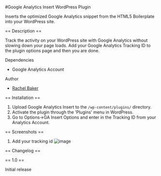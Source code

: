 #Google Analytics Insert WordPress Plugin

Inserts the optimized Google Analytics snippet from the HTML5 Boilerplate into your WordPress site.

== Description ==

Track the activity on your WordPress site with Google Analytics without slowing down your page loads.  Add your Google Analytics Tracking ID to the plugin options page and then you are done.

Dependencies

*	Google Analytics Account



Author

*	[Rachel Baker](http://rachelbaker.me)

== Installation ==


1. Upload Google Analytics Insert to the `/wp-content/plugins/` directory.
2. Activate the plugin through the 'Plugins' menu in WordPress.
3. Go to Options->GA Insert Options and enter in the Tracking ID from your Analytics Account.

== Screenshots ==

1.	Add your tracking id
![image](http://f.cl.ly/items/291C1r1C0A3Z282O2Z1d/screenshot-1.jpg)


== Changelog ==


== 1.0 ==

Initial release
